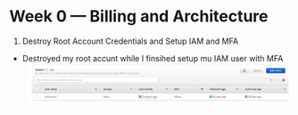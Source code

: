 # Week 0 — Billing and Architecture

1. Destroy Root Account Credentials and Setup IAM and MFA
- Destroyed my root accunt while I finsihed setup mu IAM user with MFA
    ![IAM_USER](../_docs/assets/IAM_user.png)